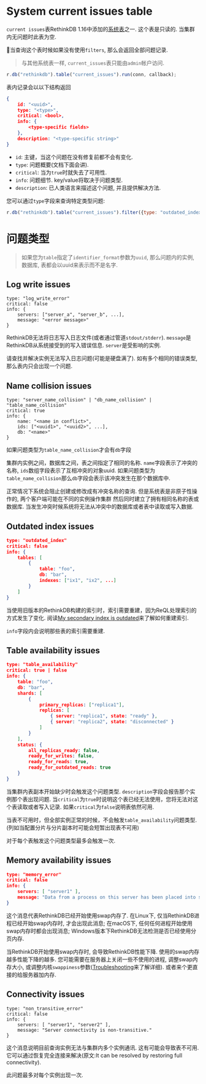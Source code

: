 # System current issues table
`current issues`表RethinkDB 1.16中添加的[系统表](/docs/5-5)之一.
这个表是只读的. 当集群内无问题时此表为空.

当查询这个表时候如果没有使用`filters`, 那么会返回全部问题记录.

> 与其他系统表一样, `current_issues`表只能由`admin`帐户访问.

```javascript
r.db("rethinkdb").table("current_issues").run(conn, callback);
```

表内记录会以以下结构返回

```json
{
    id: "<uuid>",
    type: "<type>",
    critical: <bool>,
    info: {
        <type-specific fields>
    },
    description: "<type-specific string>"
}
```
* `id`: 主键，当这个问题在没有修复前都不会有变化.
* `type`: 问题概要(文档下面会讲).
* `critical`: 当为`true`时就失去了可用性.
* `info`: 问题细节. key/value将取决于问题类型.
* `description`: 已人类语言来描述这个问题, 并且提供解决方法.

您可以通过`type`字段来查询特定类型问题:

```javascript
r.db("rethinkdb").table("current_issues").filter({type: "outdated_index"}).run(conn, callback);
```

# 问题类型

> 如果您为`table`指定了`identifier_format`参数为`uuid`, 那么问题内的实例, 数据库, 表都会以uuid来表示而不是名字.

## Log write issues

```
type: "log_write_error"
critical: false
info: {
    servers: ["server_a", "server_b", ...],
    message: "<error message>"
}
```

RethinkDB无法将日志写入日志文件(或者通过管道`stdout/stderr`).
`message`是RethinkDB从系统接受到的写入错误信息. `server`是受影响的实例.

请查找并解决实例无法写入日志问题(可能是硬盘满了). 如有多个相同的错误类型, 那么表内只会出现一个问题.


## Name collision issues
```
type: "server_name_collision" | "db_name_collision" | "table_name_collision"
critical: true
info: {
    name: "<name in conflict>",
    ids: ["<uuid1>", "<uuid2>", ...],
    db: "<name>"
}
```
如果问题类型为`table_name_collision`才会有`db`字段

集群内实例之间，数据库之间，表之间指定了相同的名称.
`name`字段表示了冲突的名称, `ids`数组字段表示了互相冲突的对象uuid.
如果问题类型为`table_name_collision`那么`db`字段会表示该冲突发生在那个数据库中.

正常情况下系统会阻止创建或修改成有冲突名称的查询. 但是系统表是非原子性操作的, 两个客户端可能在不同的实例操作集群
然后同时建立了拥有相同名称的表或数据库. 当发生冲突时候系统将无法从冲突中的数据库或者表中读取或写入数据.


## Outdated index issues

```json
type: "outdated_index"
critical: false
info: {
    tables: [
        {
            table: "foo",
            db: "bar",
            indexes: ["ix1", "ix2", ...]
        }
    ]
}
```
当使用旧版本的RethinkDB构建的索引时，索引需要重建，因为ReQL处理索引的方式发生了变化.
阅读[My secondary index is outdated](#)来了解如何重建索引.

`info`字段内会说明那些表的索引需要重建.

## Table availability issues

```json
type: "table_availability"
critical: true | false
info: {
    table: "foo",
    db: "bar",
    shards: [
        {
            primary_replicas: ["replica1"],
            replicas: [
                { server: "replica1", state: "ready" },
                { server: "replica2", state: "disconnected" }
            ]
        }
    ],
    status: {
        all_replicas_ready: false,
        ready_for_writes: false,
        ready_for_reads: true,
        ready_for_outdated_reads: true
    }
}
```
当集群内表副本开始缺少时会触发这个问题类型. `description`字段会报告那个实例那个表出现问题.
当`critical`为`true`时说明这个表已经无法使用，您将无法对这个表读取或者写入记录.
如果`critical`为`false`说明表依然可用.

当表不可用时，但全部实例正常的时候，不会触发`table_availability`问题类型.(列如当配置分片与分片副本时可能会短暂出现表不可用)

对于每个表触发这个问题类型最多会触发一次.

## Memory availability issues
```json
type: "memory_error"
critical: false
info: {
    servers: [ "server1" ],
    message: "Data from a process on this server has been placed into swap memory in the past hour. If the data is from RethinkDB, this may impact performance."
}
```
这个消息代表RethinkDB已经开始使用swap内存了.
在Linux下, 仅当RethinkDB进程已经开始swap内存时, 才会出现此消息;
在macOS下, 任何任何进程开始使用swap内存时都会出现消息;
Windows版本下RethinkDB无法检测是否已经使用分页内存.

当RethinkDB开始使用swap内存时, 会导致RethinkDB性能下降. 使用的swap内存越多性能下降的越多.
您可能需要在服务器上关闭一些不使用的进程, 调整swap内存大小, 或调整内核`swappiness`参数([Troubleshooting](#)来了解详细). 或者来个更直接的给服务器加内存.

## Connectivity issues
```
type: "non_transitive_error"
critical: false
info: {
    servers: [ "server1", "server2" ],
    message: "Server connectivity is non-transitive."
}
```
这个消息说明目前查询实例无法与集群内多个实例通讯. 这有可能会导致表不可用. 它可以通过恢复完全连接来解决(原文:It can be resolved by restoring full connectivity).

此问题最多对每个实例出现一次.